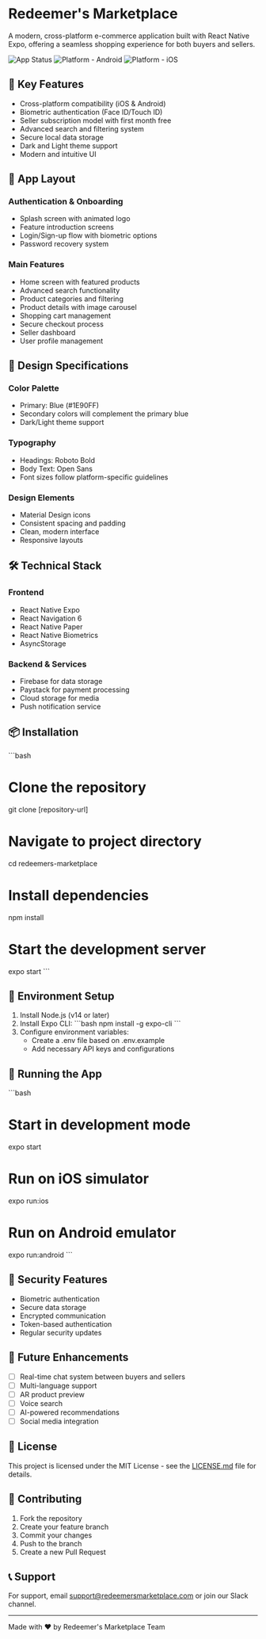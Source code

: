# Redeemer's Marketplace

A modern, cross-platform e-commerce application built with React Native Expo, offering a seamless shopping experience for both buyers and sellers.

![App Status](https://img.shields.io/badge/Status-In%20Development-yellow)
![Platform - Android](https://img.shields.io/badge/Platform-Android-brightgreen)
![Platform - iOS](https://img.shields.io/badge/Platform-iOS-brightgreen)

## 🌟 Key Features

- Cross-platform compatibility (iOS & Android)
- Biometric authentication (Face ID/Touch ID)
- Seller subscription model with first month free
- Advanced search and filtering system
- Secure local data storage
- Dark and Light theme support
- Modern and intuitive UI

## 📱 App Layout

### Authentication & Onboarding
- Splash screen with animated logo
- Feature introduction screens
- Login/Sign-up flow with biometric options
- Password recovery system

### Main Features
- Home screen with featured products
- Advanced search functionality
- Product categories and filtering
- Product details with image carousel
- Shopping cart management
- Secure checkout process
- Seller dashboard
- User profile management

## 🎨 Design Specifications

### Color Palette
- Primary: Blue (#1E90FF)
- Secondary colors will complement the primary blue
- Dark/Light theme support

### Typography
- Headings: Roboto Bold
- Body Text: Open Sans
- Font sizes follow platform-specific guidelines

### Design Elements
- Material Design icons
- Consistent spacing and padding
- Clean, modern interface
- Responsive layouts

## 🛠 Technical Stack

### Frontend
- React Native Expo
- React Navigation 6
- React Native Paper
- React Native Biometrics
- AsyncStorage

### Backend & Services
- Firebase for data storage
- Paystack for payment processing
- Cloud storage for media
- Push notification service


## 📦 Installation

\`\`\`bash
# Clone the repository
git clone [repository-url]

# Navigate to project directory
cd redeemers-marketplace

# Install dependencies
npm install

# Start the development server
expo start
\`\`\`

## 🔧 Environment Setup

1. Install Node.js (v14 or later)
2. Install Expo CLI:
   \`\`\`bash
   npm install -g expo-cli
   \`\`\`
3. Configure environment variables:
   - Create a .env file based on .env.example
   - Add necessary API keys and configurations

## 📱 Running the App

\`\`\`bash
# Start in development mode
expo start

# Run on iOS simulator
expo run:ios

# Run on Android emulator
expo run:android
\`\`\`

## 🔐 Security Features

- Biometric authentication
- Secure data storage
- Encrypted communication
- Token-based authentication
- Regular security updates

## 🎯 Future Enhancements

- [ ] Real-time chat system between buyers and sellers
- [ ] Multi-language support
- [ ] AR product preview
- [ ] Voice search
- [ ] AI-powered recommendations
- [ ] Social media integration

## 📄 License

This project is licensed under the MIT License - see the [LICENSE.md](LICENSE.md) file for details.

## 👥 Contributing

1. Fork the repository
2. Create your feature branch
3. Commit your changes
4. Push to the branch
5. Create a new Pull Request

## 📞 Support

For support, email support@redeemersmarketplace.com or join our Slack channel.

---

Made with ❤️ by Redeemer's Marketplace Team 